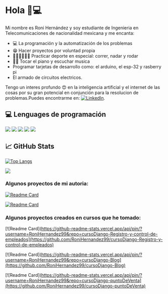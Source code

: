 # Hola 🤪💻 

Mi nombre es Roni Hernández y soy estudiante de Ingenieria en Telecomunicaciones de nacionalidad mexicana y me encanta:
*  💻  La programación y la automatización de los problemas
*  😁	 Hacer proyectos por voluntad propia 
* 🏊🏽🚴🏽🏃🏽 Practicar deporte en especial: correr, nadar y rodar 
* 🎹🎼 Tocar el piano y escuchar musica 
* Programar tarjetas de desarrollo como: el arduino, el esp-32 y rasberry pi
* El armado de circuitos electricos.

Tengo un interes profundo 😍 en la inteligencia artificial y el internet de las cosas por su gran potencial en conjunción para la resolucion de problemas.Puedes encontrarme en: [![LinkedIn][3.2]][3].

## 💻 Lenguages de programación  

![](https://img.shields.io/badge/Code-Python-informational?style=flat&logo=python&logoColor=white&color=2bbc8a)
![](https://img.shields.io/badge/Code-Java-informational?style=flat&logo=java&logoColor=white&color=2bbc8a)
![](https://img.shields.io/badge/Code-C-informational?style=flat&logo=c&logoColor=white&color=2bbc8a)
![](https://img.shields.io/badge/Code-C++-informational?style=flat&logo=cplusplus&logoColor=white&color=2bbc8a)
![](https://img.shields.io/badge/Code-Arduino-informational?style=flat&logo=arduino&logoColor=white&color=2bbc8a)



## &#x1f4c8; GitHub Stats

<!-- LENGUAGES DE PROGRAMACION -->
[![Top Langs](https://github-readme-stats.vercel.app/api/top-langs/?username=RoniHernandez99)](https://github.com/anuraghazra/github-readme-stats)



<!-- INFORMACION DE MI ACTIVIDAD -->
![](https://github-readme-stats.vercel.app/api?username=RoniHernandez99&show_icons=true&theme=tokyonight&count_private=true)

### Algunos proyectos de mi autoria:

[![Readme Card](https://github-readme-stats.vercel.app/api/pin/?username=RoniHernandez99&repo=Circuitos-RF-punto-Q)](https://github.com/RoniHernandez99/Circuitos-RF-punto-Q)

[![Readme Card](https://github-readme-stats.vercel.app/api/pin/?username=RoniHernandez99&repo=CACPY)](https://github.com/RoniHernandez99/CACPY)

### Algunos proyectos creados en cursos que he tomado:

[![Readme Card](https://github-readme-stats.vercel.app/api/pin/?username=RoniHernandez99&repo=cursoDjango-Registro-y-control-de-empleados](https://github.com/RoniHernandez99/cursoDjango-Registro-y-control-de-empleados)

[![Readme Card](https://github-readme-stats.vercel.app/api/pin/?username=RoniHernandez99&repo=cursoDjango-Blog](https://github.com/RoniHernandez99/cursoDjango-Blog)

[![Readme Card](https://github-readme-stats.vercel.app/api/pin/?username=RoniHernandez99&repo=cursoDjango-puntoDeVenta](https://github.com/RoniHernandez99/cursoDjango-puntoDeVenta)


<!-- icons without padding -->
[3.2]: https://github.com/RoniHernandez99/RoniHernandez99/blob/main/linkedin-3-16.png (LinkedIn icon without padding)


<!-- links to your social media accounts -->

[3]: https://www.linkedin.com/in/roni-hern%C3%A1ndez-613a62173/



